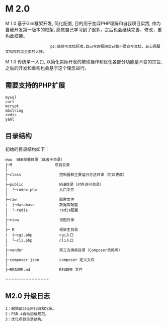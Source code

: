 M 2.0
===============

M 1.0 基于Gini框架开发, 简化配置, 目的用于加深PHP理解和自我项目实践, 作为自我开发第一版本的框架, 感觉自己学习到了很多，之后也会继续完善，修改，重构此框架。

                        ps:感觉写文档好难,自己写的框架自己都不愿意写文档，真心佩服文档写的巨全面的大神。

M 1.0 传统单一入口, 以简化实际开发的繁琐操作和优化各部分功能是不变的宗旨, 之后的开发和重构也会基于这个理念进行。

## 需要支持的PHP扩展
~~~
mysql
curl
mcrypt
mbstring
redis
yaml
~~~

## 目录结构

初始的目录结构如下：

~~~
www  WEB部署目录（或者子目录）
├─M                   项目目录
│
├─class                 控制器和主要运行方法目录（可以更改）
│
├─public                WEB目录（对外访问目录）
│  └─index.php          入口文件
│
├─raw                   配置文件
│  ├─database           数据库配置
│  └─redis              redis配置
│
├─view                  视图目录
│
├─ M                    框架主目录
│  ├─cgi.php            cgi入口
│  └─cli.php            cli入口
│
├─vendor                第三方类库目录（Composer依赖库）
│
├─composer.json         composer 定义文件
│
├─README.md             README 文件
~~~
===============
## M2.0 升级日志
~~~
1：删除部分无用代码和冗余。
2：PSR-4自动加载规范。
3：优化项目目录结构。
~~~

